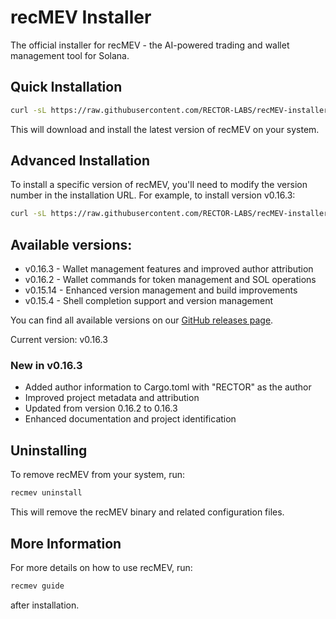 # recMEV Installer

The official installer for recMEV - the AI-powered trading and wallet management tool for Solana.

## Quick Installation

```bash
curl -sL https://raw.githubusercontent.com/RECTOR-LABS/recMEV-installer/main/install.sh | bash
```

This will download and install the latest version of recMEV on your system.

## Advanced Installation

To install a specific version of recMEV, you'll need to modify the version number in the installation URL. For example, to install version v0.16.3:

```bash
curl -sL https://raw.githubusercontent.com/RECTOR-LABS/recMEV-installer/main/install.sh | VERSION=v0.16.3 bash
```

## Available versions:

- v0.16.3 - Wallet management features and improved author attribution
- v0.16.2 - Wallet commands for token management and SOL operations
- v0.15.14 - Enhanced version management and build improvements
- v0.15.4 - Shell completion support and version management

You can find all available versions on our [GitHub releases page](https://github.com/RECTOR-LABS/recMEV-installer/releases).

Current version: v0.16.3

### New in v0.16.3

- Added author information to Cargo.toml with "RECTOR" as the author
- Improved project metadata and attribution
- Updated from version 0.16.2 to 0.16.3
- Enhanced documentation and project identification

## Uninstalling

To remove recMEV from your system, run:

```bash
recmev uninstall
```

This will remove the recMEV binary and related configuration files.

## More Information

For more details on how to use recMEV, run:

```bash
recmev guide
```

after installation.
